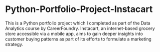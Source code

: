 # Python-Portfolio-Project-Instacart
This is a Python portfolio project which I completed as part of the Data Analytics course by CareerFoundry. Instacart, an internet-based grocery store accessible via a mobile app, aims to gain deeper insights into customer buying patterns as part of its efforts to formulate a marketing strategy.

